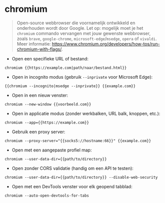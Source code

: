 # chromium

> Open-source webbrowser die voornamelijk ontwikkeld en onderhouden wordt door Google.
> Let op: mogelijk moet je het `chromium` commando vervangen met jouw gewenste webbrowser, zoals `brave`, `google-chrome`, `microsoft-edge`/`msedge`, `opera` of `vivaldi`.
> Meer informatie: <https://www.chromium.org/developers/how-tos/run-chromium-with-flags/>.

- Open een specifieke URL of bestand:

`chromium {{https://example.com|path/naar/bestand.html}}`

- Open in incognito modus (gebruik `--inprivate` voor Microsoft Edge):

`{{chromium --incognito|msedge --inprivate}} {{example.com}}`

- Open in een nieuw venster:

`chromium --new-window {{voorbeeld.com}}`

- Open in applicatie modus (zonder werkbalken, URL balk, knoppen, etc.):

`chromium --app={{https://example.com}}`

- Gebruik een proxy server:

`chromium --proxy-server="{{socks5://hostname:66}}" {{example.com}}`

- Open met een aangepaste profiel map:

`chromium --user-data-dir={{path/to/directory}}`

- Open zonder CORS validatie (handig om een API te testen):

`chromium --user-data-dir={{path/to/directory}} --disable-web-security`

- Open met een DevTools venster voor elk geopend tabblad:

`chromium --auto-open-devtools-for-tabs`
